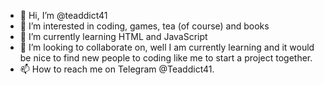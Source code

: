 - 👋 Hi, I’m @teaddict41
- 👀 I’m interested in coding, games, tea (of course) and books
- 🌱 I’m currently learning HTML and JavaScript 
- 💞️ I’m looking to collaborate on, well I am currently learning and it would be nice to find new people to coding like me to start a project together.
- 📫 How to reach me on Telegram @Teaddict41.
<!---
teaddict41/teaddict41 is a ✨ special ✨ repository because its `README.md` (this file) appears on your GitHub profile.
You can click the Preview link to take a look at your changes.
--->
